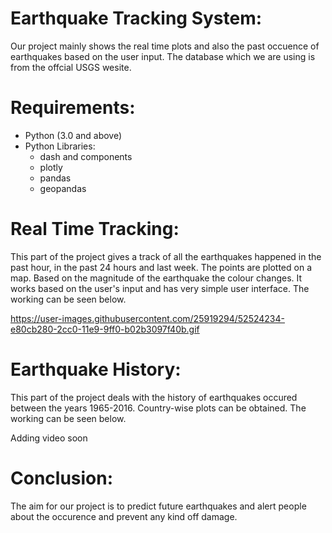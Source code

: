 # Earthquake Tracking System:

Our project mainly shows the real time plots and also the past occuence of earthquakes based on the user input. The database which we are using is from the offcial USGS wesite.

# Requirements:
- Python (3.0 and above)
- Python Libraries:
  - dash and components
  - plotly
  - pandas
  - geopandas

# Real Time Tracking:
This part of the project gives a track of all the earthquakes happened in the past hour, in the past 24 hours and last week. The points are plotted on a map. Based on the magnitude of the earthquake the colour changes.
It works based on the user's input and has very simple user interface. The working can be seen below.

https://user-images.githubusercontent.com/25919294/52524234-e80cb280-2cc0-11e9-9ff0-b02b3097f40b.gif
      

# Earthquake History:
This part of the project deals with the history of earthquakes occured between the years 1965-2016. Country-wise plots can be obtained.
The working can be seen below.

Adding video soon

# Conclusion:
The aim for our project is to predict future earthquakes and alert people about the occurence and prevent any kind off damage.
